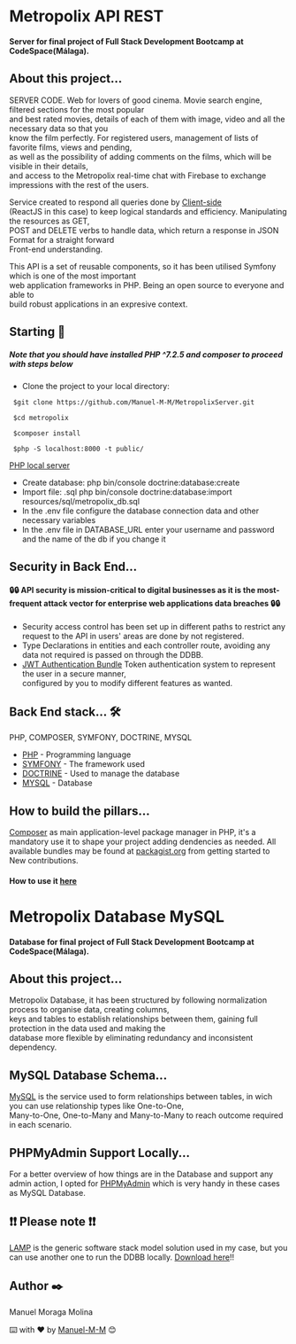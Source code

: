 # Metropolix API REST

#### Server for final project of Full Stack Development Bootcamp at CodeSpace(Málaga).  

## About this project... 

SERVER CODE. Web for lovers of good cinema. Movie search engine, filtered sections for the most popular  
and best rated movies, details of each of them with image, video and all the necessary data so that you  
know the film perfectly. For registered users, management of lists of favorite films, views and pending,  
as well as the possibility of adding comments on the films, which will be visible in their details,  
and access to the Metropolix real-time chat with Firebase to exchange impressions with the rest of the users.  

Service created to respond all queries done by [Client-side](https://en.wikipedia.org/wiki/Client-side#:~:text=Client%2Dside%20refers%20to%20operations,relationship%20in%20a%20computer%20network.)  
(ReactJS in this case) to keep logical standards and efficiency. Manipulating the resources as GET,  
POST and DELETE verbs to handle data, which return a response in JSON Format for a straight forward  
Front-end understanding.

This API is a set of reusable components, so it has been utilised Symfony which is one of the most important  
web application frameworks in PHP. Being an open source to everyone and able to  
build robust applications in an expresive context.

## Starting  🚀

##### Note that you should have installed PHP ^7.2.5 and composer to proceed with steps below
* Clone the project to your local directory:
```` 
 $git clone https://github.com/Manuel-M-M/MetropolixServer.git
````
````
 $cd metropolix  
````
````
 $composer install
````
````
 $php -S localhost:8000 -t public/
````  
[PHP local server](https://www.php.net/manual/en/features.commandline.webserver.php)   
* Create database: php bin/console doctrine:database:create 
* Import file: .sql php bin/console doctrine:database:import resources/sql/metropolix_db.sql
* In the .env file configure the database connection data and other necessary variables
* In the .env file in DATABASE_URL enter your username and password and the name of the db if you change it

## Security in Back End...

#### 🔒🔒   API security is mission-critical to digital businesses as it is the most-frequent attack vector for enterprise web applications data breaches   🔒🔒

* Security access control has been set up in different paths to restrict any request to the API in users' areas are done by not registered.
* Type Declarations in entities and each controller route, avoiding any data not required is passed on through the DDBB.
* [JWT Authentication Bundle](https://github.com/lexik/LexikJWTAuthenticationBundle) Token authentication system to represent the user in a secure manner,  
configured by you to modify different features as wanted.

## Back End stack...  🛠️

PHP, COMPOSER, SYMFONY, DOCTRINE, MYSQL

- [PHP](https://www.php.net/) - Programming language  
- [SYMFONY](https://symfony.com/) - The framework used 
- [DOCTRINE](https://www.doctrine-project.org/) - Used to manage the database 
- [MYSQL](https://www.mysql.com/) - Database

## How to build the pillars...

[Composer](https://getcomposer.org/) as main application-level package manager in PHP, it's a mandatory use it to shape your project adding dendencies as needed. All available bundles may be found at [packagist.org](https://packagist.org/) from getting started to New contributions.

#### How to use it [here](https://getcomposer.org/doc/01-basic-usage.md)

# Metropolix Database MySQL

#### Database for final project of Full Stack Development Bootcamp at CodeSpace(Málaga). 

## About this project...

Metropolix Database, it has been structured by following normalization process to organise data, creating columns,  
keys and tables to establish relationships between them, gaining full protection in the data used and making the  
database more flexible by eliminating redundancy and inconsistent dependency.

## MySQL Database Schema...
 
[MySQL](https://www.mysql.com/) is the service used to form relationships between tables, in wich you can use relationship types like One-to-One,  
Many-to-One, One-to-Many and Many-to-Many to reach outcome required in each scenario.

##  PHPMyAdmin Support Locally... 

For a better overview of how things are in the Database and support any admin action, I opted for [PHPMyAdmin](https://www.phpmyadmin.net/) which is very handy in these cases as MySQL Database.

## ❗❗ Please note ❗❗

[LAMP](https://en.wikipedia.org/wiki/LAMP_(software_bundle)) is the generic software stack model solution used in my case, but you can use another one to run the DDBB locally. [Download here](https://bitnami.com/stack/lamp/installer)!!

## Author  ✒️

 Manuel Moraga Molina

⌨️ with ❤️ by [Manuel-M-M](https://github.com/Manuel-M-M) 😊

